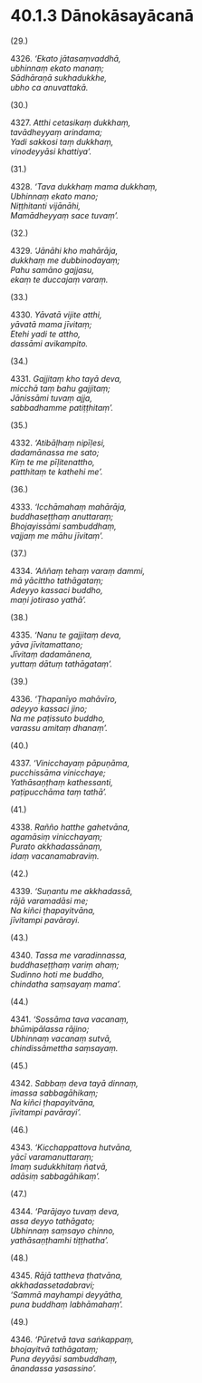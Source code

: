 # 40.1.3 Dānokāsayācanā

(29.)

4326\. _‘Ekato jātasaṃvaddhā,_  
_ubhinnaṃ ekato manaṃ;_  
_Sādhāraṇā sukhadukkhe,_  
_ubho ca anuvattakā._  

(30.)

4327\. _Atthi cetasikaṃ dukkhaṃ,_  
_tavādheyyaṃ arindama;_  
_Yadi sakkosi taṃ dukkhaṃ,_  
_vinodeyyāsi khattiya’._  

(31.)

4328\. _‘Tava dukkhaṃ mama dukkhaṃ,_  
_Ubhinnaṃ ekato mano;_  
_Niṭṭhitanti vijānāhi,_  
_Mamādheyyaṃ sace tuvaṃ’._  

(32.)

4329\. _‘Jānāhi kho mahārāja,_  
_dukkhaṃ me dubbinodayaṃ;_  
_Pahu samāno gajjasu,_  
_ekaṃ te duccajaṃ varaṃ._  

(33.)

4330\. _Yāvatā vijite atthi,_  
_yāvatā mama jīvitaṃ;_  
_Etehi yadi te attho,_  
_dassāmi avikampito._  

(34.)

4331\. _Gajjitaṃ kho tayā deva,_  
_micchā taṃ bahu gajjitaṃ;_  
_Jānissāmi tuvaṃ ajja,_  
_sabbadhamme patiṭṭhitaṃ’._  

(35.)

4332\. _‘Atibāḷhaṃ nipīḷesi,_  
_dadamānassa me sato;_  
_Kiṃ te me pīḷitenattho,_  
_patthitaṃ te kathehi me’._  

(36.)

4333\. _‘Icchāmahaṃ mahārāja,_  
_buddhaseṭṭhaṃ anuttaraṃ;_  
_Bhojayissāmi sambuddhaṃ,_  
_vajjaṃ me māhu jīvitaṃ’._  

(37.)

4334\. _‘Aññaṃ tehaṃ varaṃ dammi,_  
_mā yācittho tathāgataṃ;_  
_Adeyyo kassaci buddho,_  
_maṇi jotiraso yathā’._  

(38.)

4335\. _‘Nanu te gajjitaṃ deva,_  
_yāva jīvitamattano;_  
_Jīvitaṃ dadamānena,_  
_yuttaṃ dātuṃ tathāgataṃ’._  

(39.)

4336\. _‘Ṭhapanīyo mahāvīro,_  
_adeyyo kassaci jino;_  
_Na me paṭissuto buddho,_  
_varassu amitaṃ dhanaṃ’._  

(40.)

4337\. _‘Vinicchayaṃ pāpuṇāma,_  
_pucchissāma vinicchaye;_  
_Yathāsaṇṭhaṃ kathessanti,_  
_paṭipucchāma taṃ tathā’._  

(41.)

4338\. _Rañño hatthe gahetvāna,_  
_agamāsiṃ vinicchayaṃ;_  
_Purato akkhadassānaṃ,_  
_idaṃ vacanamabraviṃ._  

(42.)

4339\. _‘Suṇantu me akkhadassā,_  
_rājā varamadāsi me;_  
_Na kiñci ṭhapayitvāna,_  
_jīvitampi pavārayi._  

(43.)

4340\. _Tassa me varadinnassa,_  
_buddhaseṭṭhaṃ variṃ ahaṃ;_  
_Sudinno hoti me buddho,_  
_chindatha saṃsayaṃ mama’._  

(44.)

4341\. _‘Sossāma tava vacanaṃ,_  
_bhūmipālassa rājino;_  
_Ubhinnaṃ vacanaṃ sutvā,_  
_chindissāmettha saṃsayaṃ._  

(45.)

4342\. _Sabbaṃ deva tayā dinnaṃ,_  
_imassa sabbagāhikaṃ;_  
_Na kiñci ṭhapayitvāna,_  
_jīvitampi pavārayi’._  

(46.)

4343\. _‘Kicchappattova hutvāna,_  
_yācī varamanuttaraṃ;_  
_Imaṃ sudukkhitaṃ ñatvā,_  
_adāsiṃ sabbagāhikaṃ’._  

(47.)

4344\. _‘Parājayo tuvaṃ deva,_  
_assa deyyo tathāgato;_  
_Ubhinnaṃ saṃsayo chinno,_  
_yathāsaṇṭhamhi tiṭṭhatha’._  

(48.)

4345\. _Rājā tattheva ṭhatvāna,_  
_akkhadassetadabravi;_  
_‘Sammā mayhampi deyyātha,_  
_puna buddhaṃ labhāmahaṃ’._  

(49.)

4346\. _‘Pūretvā tava saṅkappaṃ,_  
_bhojayitvā tathāgataṃ;_  
_Puna deyyāsi sambuddhaṃ,_  
_ānandassa yasassino’._
